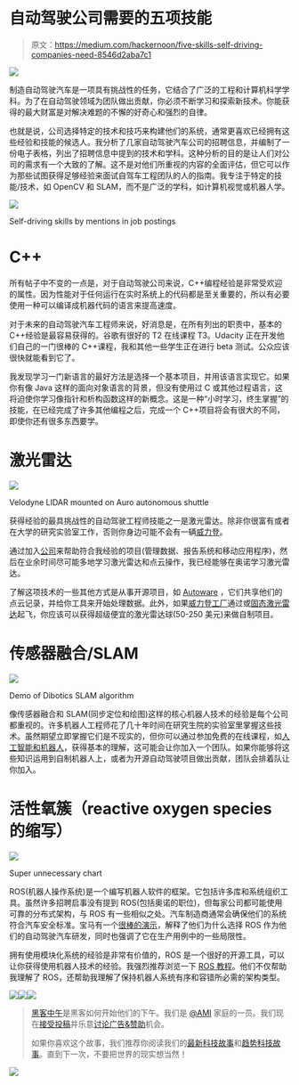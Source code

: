 # 自动驾驶公司需要的五项技能

> 原文：<https://medium.com/hackernoon/five-skills-self-driving-companies-need-8546d2aba7c1>

![](img/b938b248fbd0f1bd2d7f355e76160e07.png)

制造自动驾驶汽车是一项具有挑战性的任务，它结合了广泛的工程和计算机科学学科。为了在自动驾驶领域为团队做出贡献，你必须不断学习和探索新技术。你能获得的最大财富是对解决难题的不懈的好奇心和强烈的自律。

也就是说，公司选择特定的技术和技巧来构建他们的系统，通常更喜欢已经拥有这些经验和技能的候选人。我分析了几家自动驾驶汽车公司的招聘信息，并编制了一份电子表格，列出了招聘信息中提到的技术和学科。这种分析的目的是让人们对公司的需求有一个大致的了解。这不是对他们所重视的内容的全面评估，但它可以作为那些试图获得足够经验来面试自驾车工程团队的人的指南。我专注于特定的技能/技术，如 OpenCV 和 SLAM，而不是广泛的学科，如计算机视觉或机器人学。

![](img/5741fa176800f7c0e9dfcf4a98cea999.png)

Self-driving skills by mentions in job postings

# C++

所有帖子中不变的一点是，对于自动驾驶公司来说，C++编程经验是非常受欢迎的属性。因为性能对于任何运行在实时系统上的代码都是至关重要的，所以有必要使用一种可以编译成机器代码的语言来提高速度。

对于未来的自动驾驶汽车工程师来说，好消息是，在所有列出的职责中，基本的 C++经验是最容易获得的。谷歌有很好的 T2 在线课程 T3。Udacity 正在开发他们自己的一门很棒的 C++课程，我和其他一些学生正在进行 beta 测试。公众应该很快就能看到它了。

我发现学习一门新语言的最好方法是选择一个基本项目，并用该语言实现它。如果你有像 Java 这样的面向对象语言的背景，但没有使用过 C 或其他过程语言，这将迫使你学习像指针和析构函数这样的新概念。这是一种“小时学习，终生掌握”的技能，在已经完成了许多其他编程之后，完成一个 C++项目将会有很大的不同，即使你还有很多东西要学。

# 激光雷达

![](img/2361fbf50dc5f3ea253379a0e170de65.png)

Velodyne LIDAR mounted on Auro autonomous shuttle

获得经验的最具挑战性的自动驾驶工程师技能之一是激光雷达。除非你很富有或者在大学的研究实验室工作，否则你身边可能不会有一辆[威力登](http://velodynelidar.com/)。

通过加入[公司](https://hackernoon.com/tagged/company)来帮助符合我经验的项目(管理数据、报告系统和移动应用程序)，然后在业余时间尽可能多地学习激光雷达和点云操作，我已经能够在奥诺学习激光雷达。

了解这项技术的一些其他方式是从事开源项目，如 [Autoware](https://github.com/CPFL/Autoware) ，它们共享他们的点云记录，并给你工具来开始处理数据。此外，如果[威力登工厂](http://spectrum.ieee.org/cars-that-think/transportation/sensors/velodyne-to-build-lidar-megafactory)通过或[固态激光雷达](http://spectrum.ieee.org/cars-that-think/transportation/sensors/quanergy-solid-state-lidar)起飞，你应该可以获得超级便宜的激光雷达球(50-250 美元)来做自制项目。

# 传感器融合/SLAM

![](img/795ce772b212497963206ad83d802a12.png)

Demo of Dibotics SLAM algorithm

像传感器融合和 SLAM(同步定位和绘图)这样的核心机器人技术的经验是每个公司都重视的。许多机器人工程师花了几十年时间在研究生院的实验室里掌握这些技术。虽然期望立即掌握它们是不现实的，但你可以通过参加免费的在线课程，如[人工智能和机器人](https://www.udacity.com/course/artificial-intelligence-for-robotics--cs373)，获得基本的理解，这可能会让你加入一个团队。如果你能够将这些知识运用到自制机器人上，或者为开源自动驾驶项目做出贡献，团队会排着队让你加入。

# 活性氧簇（reactive oxygen species 的缩写）

![](img/b194c298d4793a8f8d68167ad042c9f9.png)

Super unnecessary chart

ROS(机器人操作系统)是一个编写机器人软件的框架。它包括许多库和系统组织工具。虽然许多招聘启事没有提到 ROS(包括奥诺的职位)，但每家公司都可能使用可靠的分布式架构，与 ROS 有一些相似之处。汽车制造商通常会确保他们的系统符合汽车安全标准。宝马有一个[很棒的演示](http://roscon.ros.org/2015/presentations/ROSCon-Automated-Driving.pdf)，解释了他们为什么选择 ROS 作为他们的自动驾驶汽车研发，同时也强调了它在生产用例中的一些局限性。

拥有使用模块化系统的经验是非常有价值的，ROS 是一个很好的开源工具，可以让你获得使用机器人技术的经验。我强烈推荐浏览一下 [ROS 教程](http://wiki.ros.org/ROS/Tutorials)。他们不仅帮助我理解了 ROS，还帮助我理解了保持机器人系统有序和容错所必需的架构类型。

[![](img/50ef4044ecd4e250b5d50f368b775d38.png)](http://bit.ly/HackernoonFB)[![](img/979d9a46439d5aebbdcdca574e21dc81.png)](https://goo.gl/k7XYbx)[![](img/2930ba6bd2c12218fdbbf7e02c8746ff.png)](https://goo.gl/4ofytp)

> [黑客中午](http://bit.ly/Hackernoon)是黑客如何开始他们的下午。我们是 [@AMI](http://bit.ly/atAMIatAMI) 家庭的一员。我们现在[接受投稿](http://bit.ly/hackernoonsubmission)并乐意[讨论广告&赞助](mailto:partners@amipublications.com)机会。
> 
> 如果你喜欢这个故事，我们推荐你阅读我们的[最新科技故事](http://bit.ly/hackernoonlatestt)和[趋势科技故事](https://hackernoon.com/trending)。直到下一次，不要把世界的现实想当然！

![](img/be0ca55ba73a573dce11effb2ee80d56.png)